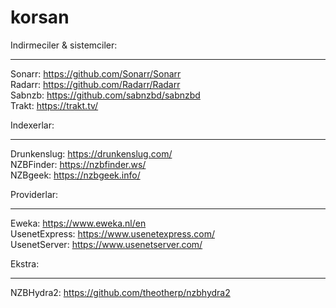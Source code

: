 # korsan
Indirmeciler & sistemciler:  
- - -
Sonarr: https://github.com/Sonarr/Sonarr  
Radarr: https://github.com/Radarr/Radarr  
Sabnzb: https://github.com/sabnzbd/sabnzbd  
Trakt: https://trakt.tv/  

Indexerlar:  
- - -
Drunkenslug: https://drunkenslug.com/  
NZBFinder: https://nzbfinder.ws/  
NZBgeek: https://nzbgeek.info/  

Providerlar:  
- - -
Eweka: https://www.eweka.nl/en  
UsenetExpress: https://www.usenetexpress.com/  
UsenetServer: https://www.usenetserver.com/  

Ekstra:  
- - -
NZBHydra2: https://github.com/theotherp/nzbhydra2  
